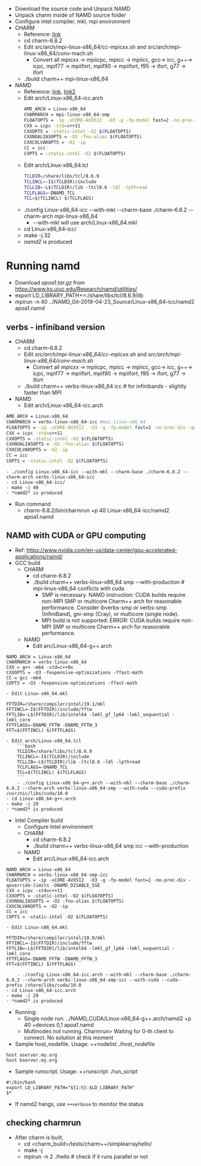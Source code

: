 - Download the source code and Unpack NAMD
- Unpack charm inside of NAMD source folder
- Configure intel compiler, mkl, mpi environment
- CHARM
  - Reference: [link](http://hpckp.org/index.php/articles/best-practices/92-how-to-install-namd-2-9-with-intel-cluster-studio-2013-on-intel-sandy-bridge-architecture-and-ib-support)
  - cd charm-6.8.2
  - Edit src/arch/mpi-linux-x86_64/cc-mpicxx.sh and src/arch/mpi-linux-x86_64/conv-mach.sh
	  - Convert all mpicxx -> mpiicpc, mpicc -> mpiicc, gcc-> icc, g++-> icpc, mpif77 -> mpiifort, mpif90 -> mpiifort, f95 -> ifort, g77 -> ifort
  - ./build charm++  mpi-linux-x86_64
- NAMD
  - Reference: [link](https://software.intel.com/en-us/articles/recipe-building-namd-on-intel-xeon-and-intel-xeon-phi-processors-for-multi-node-runs), [link2](https://www.pugetsystems.com/labs/hpc/NAMD-Custom-Build-for-Better-Performance-on-your-Modern-GPU-Accelerated-Workstation----Ubuntu-16-04-18-04-CentOS-7-1196/#edit-archlinux-x86mkl)
  - Edit arch/Linux-x86_64-icc.arch
      ```bash
      AMD_ARCH = Linux-x86_64
      CHARMARCH = mpi-linux-x86_64-smp
      FLOATOPTS = -ip -xCORE-AVX512  -O3 -g -fp-model fast=2 -no-prec-div -qoverride-limits -DNAMD_DISABLE_SSE
      CXX = icpc -std=c++11
      CXXOPTS = -static-intel -O2 $(FLOATOPTS)
      CXXNOALIASOPTS = -O2 -fno-alias $(FLOATOPTS)
      CXXCOLVAROPTS = -O2 -ip
      CC = icc
      COPTS = -static-intel -O2 $(FLOATOPTS)
      ```
  - Edit arch/Linux-x86_64.tcl
      ```bash
      TCLDIR=/share/libs/tcl/8.6.9
      TCLINCL=-I$(TCLDIR)/include
      TCLLIB=-L$(TCLDIR)/lib -ltcl8.6 -ldl -lpthread
      TCLFLAGS=-DNAMD_TCL
      TCL=$(TCLINCL) $(TCLFLAGS)
      ```
  - ./config Linux-x86_64-icc --with-mkl --charm-base ./charm-6.8.2 --charm-arch mpi-linux-x86_64
  	- --with-mkl will use arch/Linux-x86_64.mkl
  - cd Linux-x86_64-icc/
  - make -j 32
  - *namd2* is produced
# Running namd
- Download *apoa1.tar.gz* from https://www.ks.uiuc.edu/Research/namd/utilities/
- export LD_LIBRARY_PATH+=:/share/libs/tcl/8.6.9/lib
- mpirun -n 40 ../NAMD_Git-2019-04-23_Source/Linux-x86_64-icc/namd2 apoa1.namd

## verbs - infiniband version
- CHARM
	- cd charm-6.8.2
	- Edit *src/arch/mpi-linux-x86_64/cc-mpicxx.sh* and *src/arch/mpi-linux-x86_64/conv-mach.sh*
		- Convert all mpicxx -> mpiicpc, mpicc -> mpiicc, gcc-> icc, g++-> icpc, mpif77 -> mpiifort, mpif90 -> mpiifort, f95 -> ifort, g77 -> ifort
	- ./build charm++ verbs-linux-x86_64 icc # for infinibands - slightly faster than MPI
- NAMD
	- Edit arch/Linux-x86_64-icc.arch
```bash
AMD_ARCH = Linux-x86_64
CHARMARCH = verbs-linux-x86_64-icc #mpi-linux-x86_64
FLOATOPTS = -ip -xCORE-AVX512  -O3 -g -fp-model fast=2 -no-prec-div -qoverride-limits -DNAMD_DISABLE_SSE
CXX = icpc -std=c++11
CXXOPTS = -static-intel -O2 $(FLOATOPTS)
CXXNOALIASOPTS = -O2 -fno-alias $(FLOATOPTS)
CXXCOLVAROPTS = -O2 -ip
CC = icc
COPTS = -static-intel -O2 $(FLOATOPTS)
```
	- ./config Linux-x86_64-icc --with-mkl --charm-base ./charm-6.8.2 --charm-arch verbs-linux-x86_64-icc
	- cd Linux-x86_64-icc/
	- make -j 40
	- *namd2* is produced
- Run command
	- charm-6.8.2/bin/charmrun +p 40  Linux-x86_64-icc/namd2 apoa1.namd

## NAMD with CUDA or GPU computing
- Ref: https://www.nvidia.com/en-us/data-center/gpu-accelerated-applications/namd/
- GCC build
	- CHARM
		- cd charm-6.8.2
		- ./build charm++ verbs-linux-x86_64 smp  --with-production # mpi-linux-x86_64 conflicts with cuda
			- SMP is necessary. NAMD instruction: CUDA builds require non-MPI SMP or multicore Charm++ arch for reasonable performance. Consider ibverbs-smp or verbs-smp (InfiniBand), gni-smp (Cray), or multicore (single node).
			- MPI build is not supported: ERROR: CUDA builds require non-MPI SMP or multicore Charm++ arch for reasonable performance.
	- NAMD
		- Edit arc/Linux-x86_64-g++.arch
```
NAMD_ARCH = Linux-x86_64
CHARMARCH = verbs-linux-x86_64
CXX = g++ -m64 -std=c++0x
CXXOPTS = -O3 -fexpensive-optimizations -ffast-math 
CC = gcc -m64
COPTS = -O3 -fexpensive-optimizations -ffast-math
```
	- Edit Linux-x86_64.mkl
```
FFTDIR=/share/compiler/intel/19.1/mkl
FFTINCL=-I$(FFTDIR)/include/fftw
FFTLIB=-L$(FFTDIR)/lib/intel64 -lmkl_gf_lp64 -lmkl_sequential -lmkl_core
FFTFLAGS=-DNAMD_FFTW -DNAMD_FFTW_3
FFT=$(FFTINCL) $(FFTFLAGS)
```
	- Edit arch/Linux-x86_64.tcl
        ```bash
        TCLDIR=/share/libs/tcl/8.6.9
        TCLINCL=-I$(TCLDIR)/include
        TCLLIB=-L$(TCLDIR)/lib -ltcl8.6 -ldl -lpthread
        TCLFLAGS=-DNAMD_TCL
        TCL=$(TCLINCL) $(TCLFLAGS)
        ```
		- ./config Linux-x86_64-g++.arch --with-mkl --charm-base ./charm-6.8.2 --charm-arch verbs-linux-x86_64-smp --with-cuda --cuda-prefix /usr/nic/libs/cuda/10.0
	- cd Linux-x86_64-g++.arch
    - make -j 20
    - *namd2* is produced
- Intel Compiler build
	- Configure Intel environment
	- CHARM
		- cd charm-6.8.2
		- ./build charm++ verbs-linux-x86_64 smp icc  --with-production
	- NAMD
		- Edit arc/Linux-x86_64-icc.arch
```
NAMD_ARCH = Linux-x86_64
CHARMARCH = verbs-linux-x86_64-smp-icc
FLOATOPTS = -ip -xCORE-AVX512  -O3 -g -fp-model fast=2 -no-prec-div -qoverride-limits -DNAMD_DISABLE_SSE
CXX = icpc -std=c++11
CXXOPTS = -static-intel -O2 $(FLOATOPTS)
CXXNOALIASOPTS = -O2 -fno-alias $(FLOATOPTS)
CXXCOLVAROPTS = -O2 -ip
CC = icc
COPTS = -static-intel -O2 $(FLOATOPTS)
```
	- Edit Linux-x86_64.mkl
```
FFTDIR=/share/compiler/intel/18.0/mkl
FFTINCL=-I$(FFTDIR)/include/fftw
FFTLIB=-L$(FFTDIR)/lib/intel64 -lmkl_gf_lp64 -lmkl_sequential -lmkl_core
FFTFLAGS=-DNAMD_FFTW -DNAMD_FFTW_3
FFT=$(FFTINCL) $(FFTFLAGS)
```
		- ./config Linux-x86_64-icc.arch --with-mkl --charm-base ./charm-6.8.2 --charm-arch verbs-linux-x86_64-smp-icc --with-cuda --cuda-prefix /share/libs/cuda/10.0
	- cd Linux-x86_64-icc.arch
    - make -j 20
    - *namd2* is produced
- Running:
	- Single node run: ../NAMD_CUDA/Linux-x86_64-g++.arch/namd2 +p 40 +devices 0,1 apoa1.namd
	- Multinodes not running. Charmrun> Waiting for 0-th client to connect. No solution at this moment
- Sample host_nodefile. Usage: ++nodelist ./host_nodefile
```
host aserver.my.org
host bserver.my.org
```
- Sample runscript. Usage: ++runscript ./run_script
```
#!/bin/bash
export LD_LIBRARY_PATH="${1:h}:$LD_LIBRARY_PATH"
$*
```
- If namd2 hangs, use `++verbose` to monitor the status


## checking charmrun
- After charm is built,
	- cd <charm_build>/tests/charm++/simplearrayhello/
	- make -j
	- mpirun -n 2 ./hello # check if it runs parallel or not
